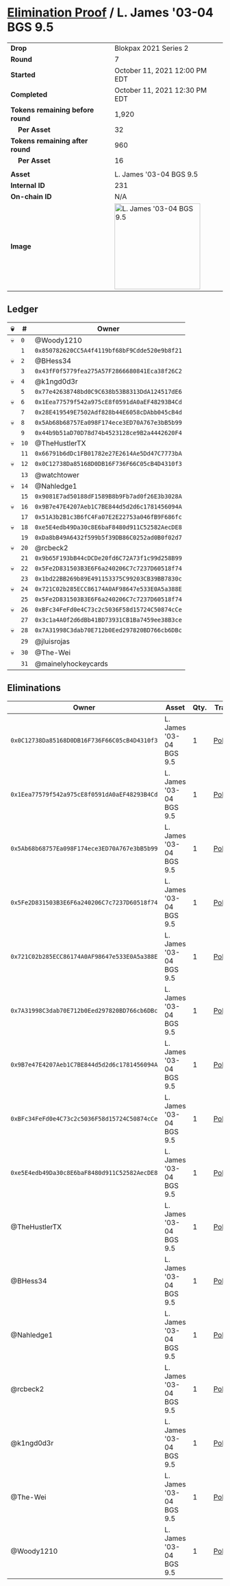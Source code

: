 # [Elimination Proof](./readme.md) / L. James &#039;03-04 BGS 9.5

|||
|---|---|
| **Drop** | Blokpax 2021 Series 2 |
| **Round** | 7 |
| **Started** | October 11, 2021 12:00 PM EDT |
| **Completed** | October 11, 2021 12:30 PM EDT |
| **Tokens remaining before round** | 1,920 |
| **&nbsp;&nbsp;&nbsp;&nbsp;Per Asset** | 32 |
| **Tokens remaining after round** | 960 |
| **&nbsp;&nbsp;&nbsp;&nbsp;Per Asset** | 16 |
| | |
| **Asset** | L. James &#039;03-04 BGS 9.5 |
| **Internal ID** | 231 |
| **On-chain ID** | N/A |
| **Image** | <img src="https://tcdn.blokpax.com/9484ebfa-63b8-41eb-b398-ac699905b829/fa06235efc1850b60b5675d95d413198b79772537bd66d4de9bc580350e14213.jpg" height="200" alt="L. James &#039;03-04 BGS 9.5" /> |

## Ledger

| 💀 | # | Owner |
| --- | --- | --- |
| 💀 | `0` | @Woody1210 |
|  | `1` | `0x850782620CC5A4f4119bf68bF9Cdde520e9b8f21` |
| 💀 | `2` | @BHess34 |
|  | `3` | `0x43fF0f5779fea275A57F2866680841Eca38f26C2` |
| 💀 | `4` | @k1ngd0d3r |
|  | `5` | `0x77e42638748bd0C9C638b53B8313DdA124517dE6` |
| 💀 | `6` | `0x1Eea77579f542a975cE8f0591dA0aEF48293B4Cd` |
|  | `7` | `0x28E419549E7502Adf828b44E6058cDAbb045cB4d` |
| 💀 | `8` | `0x5Ab68b68757Ea098F174ece3ED70A767e3bB5b99` |
|  | `9` | `0x44b9b51aD70D78d74b4523128ce9B2a4442620F4` |
| 💀 | `10` | @TheHustlerTX |
|  | `11` | `0x66791b6dDc1FB01782e27E2614Ae5Dd47C7773bA` |
| 💀 | `12` | `0x0C12738Da85168D0DB16F736F66C05cB4D4310f3` |
|  | `13` | @watchtower |
| 💀 | `14` | @Nahledge1 |
|  | `15` | `0x9081E7ad50188dF1589B8b9Fb7ad0f26E3b3028A` |
| 💀 | `16` | `0x9B7e47E4207Aeb1C7BE844d5d2d6c1781456094A` |
|  | `17` | `0x51A3b2B1c3B6fC4Fa07E2E22753a046fB9F686fc` |
| 💀 | `18` | `0xe5E4edb49Da30c8E6baF8480d911C52582AecDE8` |
|  | `19` | `0xDa8bB49A6432f599b5f39DB86C0252ad0B0f02d7` |
| 💀 | `20` | @rcbeck2 |
|  | `21` | `0x9b65F193bB44cDCDe20fd6C72A73f1c99d258B99` |
| 💀 | `22` | `0x5Fe2D831503B3E6F6a240206C7c7237D60518f74` |
|  | `23` | `0x1bd22BB269b89E491153375C99203CB39BB7830c` |
| 💀 | `24` | `0x721C02b285ECC86174A0AF98647e533E0A5a388E` |
|  | `25` | `0x5Fe2D831503B3E6F6a240206C7c7237D60518f74` |
| 💀 | `26` | `0xBFc34FeFd0e4C73c2c5036F58d15724C50874cCe` |
|  | `27` | `0x3c1a4A0f2d6dBb41BD73931CB1Ba7459ee38B3ce` |
| 💀 | `28` | `0x7A31998C3dab70E712b0Eed297820BD766cb6DBc` |
|  | `29` | @jluisrojas |
| 💀 | `30` | @The-Wei |
|  | `31` | @mainelyhockeycards |


## Eliminations

| Owner | Asset | Qty. | Transaction |
| --- | --- | --- | --- |
| `0x0C12738Da85168D0DB16F736F66C05cB4D4310f3` | L. James '03-04 BGS 9.5 | 1 | [Polygonscan](https://polygonscan.com/tx/0x240ae0bd37367746d9196585420aaaee4d97abaa141f51d3bd4315b629badcf4) |
| `0x1Eea77579f542a975cE8f0591dA0aEF48293B4Cd` | L. James '03-04 BGS 9.5 | 1 | [Polygonscan](https://polygonscan.com/tx/0xd6f829e158ac370ae48ceb6095803c85f5e6fe36a934b2fabcf4f1bb102d3cb3) |
| `0x5Ab68b68757Ea098F174ece3ED70A767e3bB5b99` | L. James '03-04 BGS 9.5 | 1 | [Polygonscan](https://polygonscan.com/tx/0xd9e5a1b591dbccb951cca9b67601586289f595a2df9239a13db8c28eed975c29) |
| `0x5Fe2D831503B3E6F6a240206C7c7237D60518f74` | L. James '03-04 BGS 9.5 | 1 | [Polygonscan](https://polygonscan.com/tx/0xd152141b06be0df0d7dd5af0788aa7378359a58f97949bfe62ee0949a8e9b5f9) |
| `0x721C02b285ECC86174A0AF98647e533E0A5a388E` | L. James '03-04 BGS 9.5 | 1 | [Polygonscan](https://polygonscan.com/tx/0xb718527a4b138ba3e1bc15eba206200dd960f8c12a86ea5f4588781c04e9729b) |
| `0x7A31998C3dab70E712b0Eed297820BD766cb6DBc` | L. James '03-04 BGS 9.5 | 1 | [Polygonscan](https://polygonscan.com/tx/0x4bf20f7594bb74f84950f45e0f1ef4c562e8ef481e0b8a076a2de862cc6bd6d4) |
| `0x9B7e47E4207Aeb1C7BE844d5d2d6c1781456094A` | L. James '03-04 BGS 9.5 | 1 | [Polygonscan](https://polygonscan.com/tx/0xf0e87382b238e47dd473a0ba089f8c8ff4619bbd3b41300feeaffbf12e8313db) |
| `0xBFc34FeFd0e4C73c2c5036F58d15724C50874cCe` | L. James '03-04 BGS 9.5 | 1 | [Polygonscan](https://polygonscan.com/tx/0x5f33bb7aa658ca5876d0a5225c85ce0334be8bc39058cc75576ea3e56772bc5c) |
| `0xe5E4edb49Da30c8E6baF8480d911C52582AecDE8` | L. James '03-04 BGS 9.5 | 1 | [Polygonscan](https://polygonscan.com/tx/0x5946d1d6c11c74078b6f96e9a027ddf53e0817d405fa0f6e9a44b36dccca6752) |
| @TheHustlerTX | L. James '03-04 BGS 9.5 | 1 | [Polygonscan](https://polygonscan.com/tx/0x3f0f3e3ed2137ea98efc075da94a4082f36d66ace1e9f870a32445b838d6c7eb) |
| @BHess34 | L. James '03-04 BGS 9.5 | 1 | [Polygonscan](https://polygonscan.com/tx/0x9b5c91c7c5240f4244f56f08e0565f82421647fdc3de058877bcf29805dc10f5) |
| @Nahledge1 | L. James '03-04 BGS 9.5 | 1 | [Polygonscan](https://polygonscan.com/tx/0xf2c2d5102a0a41c9be81a49bcbd76ad2041d22ab0eb9028533b090d48eaeb799) |
| @rcbeck2 | L. James '03-04 BGS 9.5 | 1 | [Polygonscan](https://polygonscan.com/tx/0x76fc174daecb5d4d8b672e5516354057b417e5e5a3c1a3bce2405b7ad45a5802) |
| @k1ngd0d3r | L. James '03-04 BGS 9.5 | 1 | [Polygonscan](https://polygonscan.com/tx/0x31be955090830e597121fedbd97e4ed2dabff2953faa66533081e6f230ead619) |
| @The-Wei | L. James '03-04 BGS 9.5 | 1 | [Polygonscan](https://polygonscan.com/tx/0x0c787c0e5389b7b17d5189b322ef7f5f4535def6dfe2e7fe874556fb5101b147) |
| @Woody1210 | L. James '03-04 BGS 9.5 | 1 | [Polygonscan](https://polygonscan.com/tx/0x7c94f80bbb73799aed8e1fda1f5c2ea338366fa62397c9203b44e534d783a1e9) |

